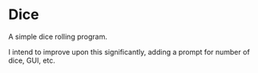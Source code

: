 # Dice
A simple dice rolling program.

I intend to improve upon this significantly, adding a prompt for number of dice, GUI, etc.
